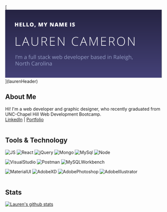 [![Header](https://github.com/lolo-bc/lolo-bc/blob/master/githubHeader-01.png?raw=true"Header")](laurenHeader)
 
 
## About Me
Hi! I'm a web developer and graphic designer, who recently graduated from UNC-Chapel Hill Web Development Bootcamp.
<br>
<a href="https://www.linkedin.com/in/laurencam/">LinkedIn</a> | 
<a href="https://loloportfoliolo.herokuapp.com/">Portfolio</a>
<br>
<br>

## Tools & Technology

![JS](https://img.shields.io/badge/Code-JavaScript-informational?style=for-the-badge&logo=javascript&appveyor&logoColor=white&color=9cf)
![React](https://img.shields.io/badge/Code-React-informational?style=for-the-badge&logo=React&appveyor&logoColor=white&color=9cf)
![jQuery](https://img.shields.io/badge/Code-jQuery-informational?style=for-the-badge&logo=jQuery&appveyor&logoColor=white&color=9cf)
![Mongo](https://img.shields.io/badge/Code-MongoDB-informational?style=for-the-badge&logo=mongodb&appveyor&logoColor=white&color=9cf)
![MySql](https://img.shields.io/badge/Code-MySql-informational?style=for-the-badge&logo=MySql&appveyor&logoColor=white&color=9cf)
![Node](https://img.shields.io/badge/Code-Nodejs-informational?style=for-the-badge&logo=Node.js&appveyor&logoColor=white&color=9cf)

![VisualStudio](https://img.shields.io/badge/Tool-VisualStudio-informational?style=for-the-badge&logo=Visual-Studio&appveyor&logoColor=white&color=9cf)
![Postman](https://img.shields.io/badge/Tool-Postman-informational?style=for-the-badge&logo=Postman&appveyor&logoColor=white&color=9cf)
![MySQLWorkbench](https://img.shields.io/badge/Tool-MySQLWorkbench-informational?style=for-the-badge&logo=MySQLWorkbench&appveyor&logoColor=white&color=9cf)

![MaterialUI](https://img.shields.io/badge/Design-MaterialUI-informational?style=for-the-badge&logo=Material-UI&appveyor&logoColor=white&color=9cf)
![AdobeXD](https://img.shields.io/badge/Design-AdobeXD-informational?style=for-the-badge&logo=Adobe-XD&appveyor&logoColor=white&color=9cf)
![AdobePhotoshop](https://img.shields.io/badge/Design-AdobePhotoshop-informational?style=for-the-badge&logo=Adobe-Photoshop&appveyor&logoColor=white&color=9cf)
![AdobeIllustrator](https://img.shields.io/badge/Design-AdobeIllustrator-informational?style=for-the-badge&logo=Adobe-Illustrator&appveyor&logoColor=white&color=9cf)
<br>
<br>

## Stats

[![Lauren's github stats](https://github-readme-stats.vercel.app/api?username=lolo-bc&theme=tokyonight&show_icons=true)](https://github.com/lolo-bc/github-readme-stats)

<!--
**lolo-bc/lolo-bc** is a ✨ _special_ ✨ repository because its `README.md` (this file) appears on your GitHub profile.
[![Lauren's github stats](https://github-readme-stats.vercel.app/api/top-langs/?username=lolo-bc&theme=buefy&show_icons=true)](https://github.com/lolo-bc/github-readme-stats)-------- 



Here are some ideas to get you started:

- 🔭 I’m currently working on ...
- 🌱 I’m currently learning ...
- 👯 I’m looking to collaborate on ...
- 🤔 I’m looking for help with ...
- 💬 Ask me about ...
- 📫 How to reach me: ...
- 😄 Pronouns: ...
- ⚡ Fun fact: ...
-->
